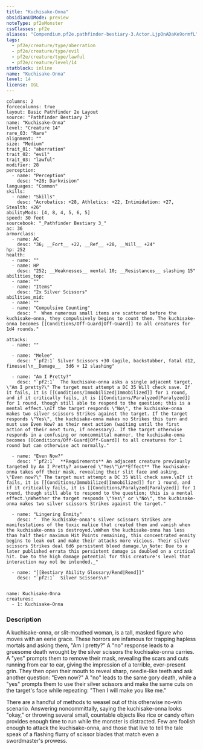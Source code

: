 ```yaml
---
title: "Kuchisake-Onna"
obsidianUIMode: preview
noteType: pf2eMonster
cssClasses: pf2e
aliases: "Compendium.pf2e.pathfinder-bestiary-3.Actor.LjpOnADaKe9ormfL" 
tags:
  - pf2e/creature/type/aberration
  - pf2e/creature/type/evil
  - pf2e/creature/type/lawful
  - pf2e/creature/level/14
statblock: inline
name: "Kuchisake-Onna"
level: 14
license: OGL
---
```


```statblock
columns: 2
forcecolumns: true
layout: Basic Pathfinder 2e Layout
source: "Pathfinder Bestiary 3"
name: "Kuchisake-Onna"
level: "Creature 14"
rare_03: "Rare"
alignment: ""
size: "Medium"
trait_01: "aberration"
trait_02: "evil"
trait_03: "lawful"
modifier: 28
perception:
  - name: "Perception"
    desc: "+28; Darkvision"
languages: "Common"
skills:
  - name: "Skills"
    desc: "Acrobatics: +28, Athletics: +22, Intimidation: +27, Stealth: +26"
abilityMods: [4, 8, 4, 5, 6, 5]
speed: 30 feet
sourcebook: "_Pathfinder Bestiary 3_"
ac: 36
armorclass:
  - name: AC
    desc: "36; __Fort__ +22, __Ref__ +28, __Will__ +24"
hp: 252
health:
  - name: ""
  - name: HP
    desc: "252; __Weaknesses__ mental 10; __Resistances__ slashing 15"
abilities_top:
  - name: ""
  - name: "Items"
    desc: "2x Silver Scissors"
abilities_mid:
  - name: ""
  - name: "Compulsive Counting"
    desc: "  When numerous small items are scattered before the kuchisake-onna, they compulsively begins to count them. The kuchisake-onna becomes [[Conditions/Off-Guard|Off-Guard]] to all creatures for 1d4 rounds."

attacks:
  - name: ""

  - name: "Melee"
    desc: "`pf2:1` Silver Scissors +30 (agile, backstabber, fatal d12, finesse)\n__Damage__  3d6 + 12 slashing"

  - name: "Am I Pretty?"
    desc: "`pf2:1`  The kuchisake-onna asks a single adjacent target, \"Am I pretty?\" The target must attempt a DC 35 Will check save. If it fails, it is [[Conditions/Immobilized|Immobilized]] for 1 round, and if it critically fails, it is [[Conditions/Paralyzed|Paralyzed]] for 1 round, though still able to respond to the question; this is a mental effect.\nIf the target responds \"No\", the kuchisake-onna makes two silver scissors Strikes against the target. If the target responds \"Yes\", the kuchisake-onna makes no Strikes this turn and must use Even Now? as their next action (waiting until the first action of their next turn, if necessary). If the target otherwise responds in a confusing or noncommittal manner, the kuchisake-onna becomes [[Conditions/Off-Guard|Off-Guard]] to all creatures for 1 round but can otherwise act normally."

  - name: "Even Now?"
    desc: "`pf2:1`  **Requirements** An adjacent creature previously targeted by Am I Pretty? answered \"Yes\"\n**Effect** The kuchisake-onna takes off their mask, revealing their slit face and asking, \"Even now?\" The target must attempt a DC 35 Will check save.\nIf it fails, it is [[Conditions/Immobilized|Immobilized]] for 1 round, and if it critically fails, it is [[Conditions/Paralyzed|Paralyzed]] for 1 round, though still able to respond to the question; this is a mental effect.\nWhether the target responds \"Yes\" or \"No\", the kuchisake-onna makes two silver scissors Strikes against the target."

  - name: "Lingering Enmity"
    desc: "  The kuchisake-onna's silver scissors Strikes are manifestations of the toxic malice that created them and vanish when the kuchisake-onna is destroyed.\nWhen the kuchisake-onna has less than half their maximum Hit Points remaining, this concentrated enmity begins to leak out and make their attacks more vicious. Their silver scissors Strikes deal 6d6 persistent bleed damage.\n_Note: Due to a later published errata this persistent damage is doubled on a critical hit. Due to the high damage potential for this creature's level that interaction may not be intended._"

  - name: "[[Bestiary Ability Glossary/Rend|Rend]]"
    desc: "`pf2:1`  Silver Scissors\n"
 
```

```encounter-table
name: Kuchisake-Onna
creatures:
  - 1: Kuchisake-Onna
```


### Description
A kuchisake-onna, or slit-mouthed woman, is a tall, masked figure who moves with an eerie grace. These horrors are infamous for trapping hapless mortals and asking them, "Am I pretty?" A "no" response leads to a gruesome death wrought by the silver scissors the kuchisake-onna carries. A "yes" prompts them to remove their mask, revealing the scars and cuts running from ear to ear, giving the impression of a terrible, ever-present grin. They then open their mouth to reveal sharp, needle-like teeth and ask another question: "Even now?" A "no" leads to the same gory death, while a "yes" prompts them to use their silver scissors and make the same cuts on the target's face while repeating: "Then I will make you like me."

There are a handful of methods to weasel out of this otherwise no-win scenario. Answering noncommittally, saying the kuchisake-onna looks "okay," or throwing several small, countable objects like rice or candy often provides enough time to run while the monster is distracted. Few are foolish enough to attack the kuchisake-onna, and those that live to tell the tale speak of a flashing flurry of scissor blades that match even a swordmaster's prowess.
